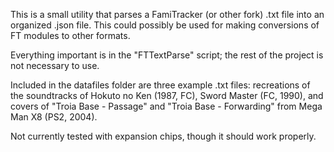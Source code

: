 This is a small utility that parses a FamiTracker (or other fork) .txt file into an organized .json file. This could possibly be used for making conversions of FT modules to other formats.

Everything important is in the "FTTextParse" script; the rest of the project is not necessary to use.

Included in the datafiles folder are three example .txt files: recreations of the soundtracks of Hokuto no Ken (1987, FC), Sword Master (FC, 1990), and covers of "Troia Base - Passage" and "Troia Base - Forwarding" from Mega Man X8 (PS2, 2004).

Not currently tested with expansion chips, though it should work properly.

